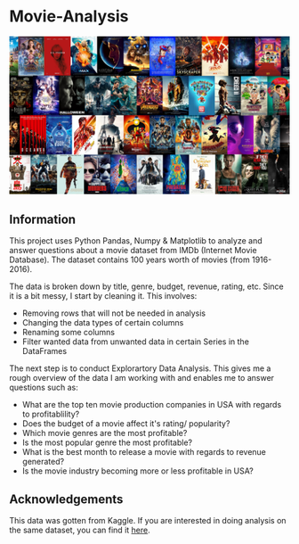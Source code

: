 # Movie-Analysis

![alt text](image/poster.png "Poster")

## Information
This project uses Python Pandas, Numpy & Matplotlib to analyze and answer questions about a movie dataset from IMDb (Internet Movie Database). The dataset contains 100 years worth of movies (from 1916-2016).

The data is broken down by title, genre, budget, revenue, rating, etc. Since it is a bit messy, I start by cleaning it. This involves:

* Removing rows that will not be needed in analysis
* Changing the data types of certain columns
* Renaming some columns
* Filter wanted data from unwanted data in certain Series in the DataFrames

The next step is to conduct Explorartory Data Analysis. This gives me a rough overview of the data I am working with and enables me to answer questions such as:

* What are the top ten movie production companies in USA with regards to profitablility?
* Does the budget of a movie affect it's rating/ popularity?
* Which movie genres are the most profitable? 
* Is the most popular genre the most profitable?
* What is the best month to release a movie with regards to revenue generated?
* Is the movie industry becoming more or less profitable in USA?

## Acknowledgements
This data was gotten from Kaggle. If you are interested in doing analysis on the same dataset, you can find it [here](https://www.kaggle.com/danielgrijalvas/movies).